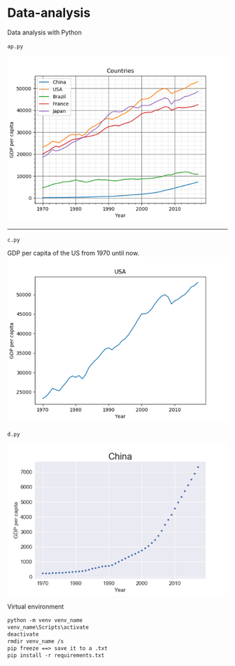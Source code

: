 # Data-analysis
Data analysis with Python

`ap.py`

![graph](Figure_4.png)

<hr>

`c.py`

GDP per capita of the US from 1970 until now.
![graph](Figure_1.png)


`d.py`

![graph](Figure_2.png)


Virtual environment
```
python -m venv venv_name
venv_name\Scripts\activate
deactivate
rmdir venv_name /s
pip freeze ==> save it to a .txt
pip install -r requirements.txt
```
